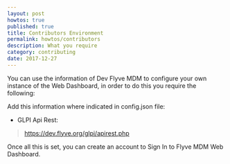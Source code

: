 ```yaml
---
layout: post
howtos: true
published: true
title: Contributors Environment
permalink: howtos/contributors
description: What you require
category: contributing
date: 2017-12-27
---
```

You can use the information of Dev Flyve MDM to configure your own instance of the Web Dashboard, in order to do this you require the following:

Add this information where indicated in config.json file:

* GLPI Api Rest:

> https://dev.flyve.org/glpi/apirest.php

Once all this is set, you can create an account to Sign In to Flyve MDM Web Dashboard.